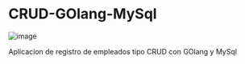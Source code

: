 # CRUD-GOlang-MySql

![image](https://user-images.githubusercontent.com/78452543/218143286-c0d26665-7e0a-473e-9688-fa7771810f95.png)

Aplicacion de registro de empleados tipo CRUD con GOlang y MySql
